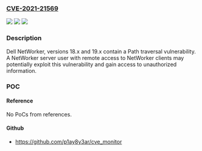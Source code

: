 ### [CVE-2021-21569](https://cve.mitre.org/cgi-bin/cvename.cgi?name=CVE-2021-21569)
![](https://img.shields.io/static/v1?label=Product&message=NetWorker&color=blue)
![](https://img.shields.io/static/v1?label=Version&message=%3D%2018.x%2C%2019.x%20&color=brighgreen)
![](https://img.shields.io/static/v1?label=Vulnerability&message=CWE-78%3A%20Improper%20Neutralization%20of%20Special%20Elements%20used%20in%20an%20OS%20Command%20('OS%20Command%20Injection')&color=brighgreen)

### Description

Dell NetWorker, versions 18.x and 19.x contain a Path traversal vulnerability. A NetWorker server user with remote access to NetWorker clients may potentially exploit this vulnerability and gain access to unauthorized information.

### POC

#### Reference
No PoCs from references.

#### Github
- https://github.com/p1ay8y3ar/cve_monitor

